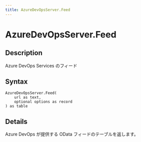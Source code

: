 ```yaml
---
title: AzureDevOpsServer.Feed
---
```


# AzureDevOpsServer.Feed


## Description

Azure DevOps Services のフィード


## Syntax

```powerquery
AzureDevOpsServer.Feed(
    url as text,
    optional options as record
) as table
```


## Details

Azure DevOps が提供する OData フィードのテーブルを返します。


